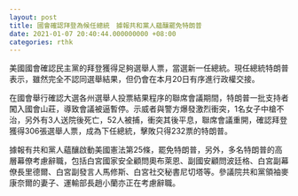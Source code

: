 ```yaml
---
layout: post
title: 國會確認拜登為候任總統　據報共和黨人蘊釀罷免特朗普
date: 2021-01-07 20:40:44.000000000 +08:00
categories: rthk
---
```


美國國會確認民主黨的拜登獲得足夠選舉人票，當選新一任總統。現任總統特朗普表示，雖然完全不認同選舉結果，但仍會在本月20日有序進行政權交接。 

在國會舉行確認大選各州選舉人投票結果程序的聯席會議期間，特朗普一批支持者闖入國會山莊，導致會議被逼暫停。示威者與警方爆發激烈衝突，1名女子中槍不治，另外有3人送院後死亡，52人被捕，衝突其後平息，聯席會議重開，確認拜登獲得306張選舉人票，成為下任總統，擊敗只得232票的特朗普。

據報有共和黨人蘊釀啟動美國憲法第25條，罷免特朗普，另外，多名特朗普的高層幕僚考慮辭職，包括白宮國家安全顧問奧布萊恩、副國安顧問波廷格、白宮副幕僚長里德爾、白宮副發言人馬修斯、白宮社交秘書尼切塔等。參議院共和黨領袖麥康奈爾的妻子、運輸部長趙小蘭亦正在考慮辭職。
